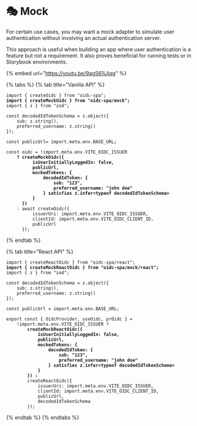 # 🎭 Mock

For certain use cases, you may want a mock adapter to simulate user authentication without involving an actual authentication server.

This approach is useful when building an app where user authentication is a feature but not a requirement. It also proves beneficial for running tests or in Storybook environments.

{% embed url="https://youtu.be/9agS61jJjqg" %}

{% tabs %}
{% tab title="Vanilla API" %}
<pre class="language-typescript"><code class="lang-typescript">import { createOidc } from "oidc-spa";
<strong>import { createMockOidc } from "oidc-spa/mock";
</strong>import { z } from "zod";

const decodedIdTokenSchema = z.object({
    sub: z.string(),
    preferred_username: z.string()
});

const publicUrl= import.meta.env.BASE_URL;

const oidc = !import.meta.env.VITE_OIDC_ISSUER
<strong>    ? createMockOidc({
</strong><strong>          isUserInitiallyLoggedIn: false,
</strong><strong>          publicUrl,
</strong><strong>          mockedTokens: {
</strong><strong>              decodedIdToken: {
</strong><strong>                  sub: "123",
</strong><strong>                  preferred_username: "john doe"
</strong><strong>              } satisfies z.infer&#x3C;typeof decodedIdTokenSchema>
</strong><strong>          }
</strong><strong>      })
</strong>    : await createOidc({
          issuerUri: import.meta.env.VITE_OIDC_ISSUER,
          clientId: import.meta.env.VITE_OIDC_CLIENT_ID,
          publicUrl
      });
</code></pre>
{% endtab %}

{% tab title="React API" %}
<pre class="language-typescript" data-title="src/oidc.ts"><code class="lang-typescript">import { createReactOidc } from "oidc-spa/react";
<strong>import { createMockReactOidc } from "oidc-spa/mock/react";
</strong>import { z } from "zod";

const decodedIdTokenSchema = z.object({
    sub: z.string(),
    preferred_username: z.string()
});

const publicUrl = import.meta.env.BASE_URL;

export const { OidcProvider, useOidc, prOidc } =
    !import.meta.env.VITE_OIDC_ISSUER ?
<strong>        createMockReactOidc({
</strong><strong>            isUserInitiallyLoggedIn: false,
</strong><strong>            publicUrl,
</strong><strong>            mockedTokens: {
</strong><strong>                decodedIdToken: {
</strong><strong>                    sub: "123",
</strong><strong>                    preferred_username: "john doe"
</strong><strong>                } satisfies z.infer&#x3C;typeof decodedIdTokenSchema>
</strong><strong>            }
</strong><strong>        }) :
</strong>        createReactOidc({
            issuerUri: import.meta.env.VITE_OIDC_ISSUER,
            clientId: import.meta.env.VITE_OIDC_CLIENT_ID,
            publicUrl,
            decodedIdTokenSchema
        });
</code></pre>
{% endtab %}
{% endtabs %}

